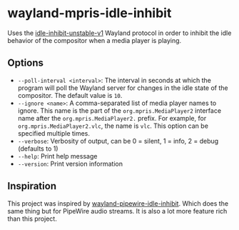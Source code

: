 # wayland-mpris-idle-inhibit

Uses the [idle-inhibit-unstable-v1](https://wayland.app/protocols/idle-inhibit-unstable-v1) Wayland protocol in order
to inhibit the idle behavior of the compositor when a media player is playing.

## Options

- `--poll-interval <interval>`: The interval in seconds at which the program will poll the Wayland server for
  changes in the idle state of the compositor. The default value is `10`.
- `--ignore <name>`: A comma-separated list of media player names to ignore. This name is the part of the
  `org.mpris.MediaPlayer2` interface name after the `org.mpris.MediaPlayer2.` prefix. For example, for
  `org.mpris.MediaPlayer2.vlc`, the name is `vlc`. This option can be specified multiple times.
- `--verbose`: Verbosity of output, can be 0 = silent, 1 = info, 2 = debug (defaults to 1)
- `--help`: Print help message
- `--version`: Print version information

## Inspiration

This project was inspired by [wayland-pipewire-idle-inhibit](https://github.com/rafaelrc7/wayland-pipewire-idle-inhibit). Which does the same thing but for PipeWire audio streams. It is also a lot more feature rich than this project.
